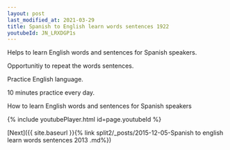 ```yaml
---
layout: post
last_modified_at: 2021-03-29
title: Spanish to English learn words sentences 1922 
youtubeId: JN_LRXDGP1s
---
```

 
 
Helps to learn English words and sentences for Spanish speakers.

Opportunitiy to repeat the words sentences. 

Practice English language. 
 
10 minutes practice every day. 
 
How to learn English words and sentences for Spanish speakers 
 
{% include youtubePlayer.html id=page.youtubeId %}
 
 
[Next]({{ site.baseurl }}{% link  split2/_posts/2015-12-05-Spanish to english learn words sentences 2013 .md%})
 
